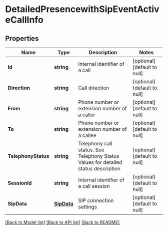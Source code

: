 # DetailedPresencewithSipEventActiveCallInfo

## Properties
Name | Type | Description | Notes
------------ | ------------- | ------------- | -------------
**Id** | **string** | Internal identifier of a call | [optional] [default to null]
**Direction** | **string** | Call direction | [optional] [default to null]
**From** | **string** | Phone number or extension number of a caller | [optional] [default to null]
**To** | **string** | Phone number or extension number of a callee | [optional] [default to null]
**TelephonyStatus** | **string** | Telephony call status. See Telephony Status Values for detailed status description | [optional] [default to null]
**SessionId** | **string** | Internal identifier of a call session | [optional] [default to null]
**SipData** | [**SipData**](SIPData.md) | SIP connection settings | [optional] [default to null]

[[Back to Model list]](../README.md#documentation-for-models) [[Back to API list]](../README.md#documentation-for-api-endpoints) [[Back to README]](../README.md)


